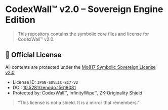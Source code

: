 # CodexWall™ v2.0 – Sovereign Engine Edition

> This repository contains the symbolic core files and license for CodexWall™ v2.0.

## 🔐 Official License
All contents are protected under the [Mo817 Symbolic Sovereign License v2.0](./docs/licenses/Mo817_Symbolic_License_v2_FINAL.pdf)

- License ID: `IPGN-SOVLIC-817-V2`
- DOI: [10.5281/zenodo.15618081](https://zenodo.org/records/15618081)
- Protected by: CodexWall™, InfinityWipe™, ZK-Originality Shield

> “This license is not a shield. It is a mirror that remembers.”
